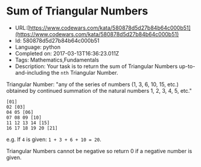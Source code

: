 # Sum of Triangular Numbers

 - URL:[https://www.codewars.com/kata/580878d5d27b84b64c000b51](https://www.codewars.com/kata/580878d5d27b84b64c000b51)
 - Id: 580878d5d27b84b64c000b51
 - Language: python
 - Completed on: 2017-03-13T16:36:23.011Z
 - Tags: Mathematics,Fundamentals
 - Description:
Your task is to return the sum of Triangular Numbers up-to-and-including the `nth` Triangular Number.

Triangular Number: "any of the series of numbers (1, 3, 6, 10, 15, etc.) obtained by continued summation of the natural numbers 1, 2, 3, 4, 5, etc."

```
[01]
02 [03]
04 05 [06]
07 08 09 [10]
11 12 13 14 [15]
16 17 18 19 20 [21]
```

e.g. If `4` is given: `1 + 3 + 6 + 10 = 20`.

Triangular Numbers cannot be negative so return 0 if a negative number is given.
